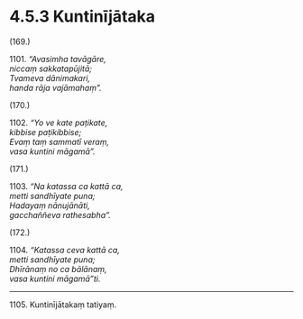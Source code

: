 # 4.5.3 Kuntinījātaka

(169.)

1101\. _“Avasimha tavāgāre,_  
_niccaṃ sakkatapūjitā;_  
_Tvameva dānimakari,_  
_handa rāja vajāmahaṃ”._  

(170.)

1102\. _“Yo ve kate paṭikate,_  
_kibbise paṭikibbise;_  
_Evaṃ taṃ sammatī veraṃ,_  
_vasa kuntini māgamā”._  

(171.)

1103\. _“Na katassa ca kattā ca,_  
_metti sandhīyate puna;_  
_Hadayaṃ nānujānāti,_  
_gacchaññeva rathesabha”._  

(172.)

1104\. _“Katassa ceva kattā ca,_  
_metti sandhīyate puna;_  
_Dhīrānaṃ no ca bālānaṃ,_  
_vasa kuntini māgamā”ti._  

---

1105\. Kuntinījātakaṃ tatiyaṃ.
